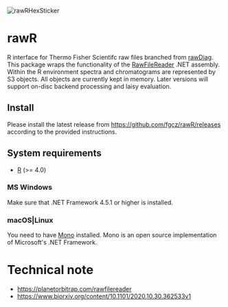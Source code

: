 ![rawRHexSticker](https://github.com/cpanse/rawR/blob/master/rawRcolor10%25.png)

# rawR
R interface for Thermo Fisher Scientifc raw files branched from [rawDiag](https://github.com/fgcz/rawDiag). This package wraps the functionality of the [RawFileReader](https://planetorbitrap.com/rawfilereader) .NET assembly. Within the R environment spectra and chromatograms are represented by S3 objects. All objects are currently kept in memory. Later versions will support on-disc backend processing and laisy evaluation. 

## Install

Please install the latest release from https://github.com/fgcz/rawR/releases according to the provided instructions.

## System requirements

- [R](https://cran.r-project.org/) (>= 4.0)
 
### MS Windows

Make sure that .NET Framework 4.5.1 or higher is installed.

### macOS|Linux

You need to have [Mono](https://www.mono-project.com) installed. Mono is an open source implementation of Microsoft's .NET Framework.

# Technical note
* https://planetorbitrap.com/rawfilereader
* https://www.biorxiv.org/content/10.1101/2020.10.30.362533v1
